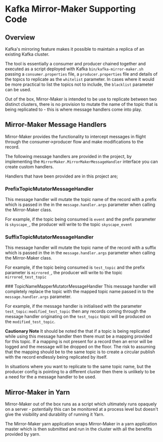 # Kafka Mirror-Maker Supporting Code

## Overview
Kafka's mirroring feature makes it possible to maintain a replica of an existing Kafka cluster.

The tool is essentially a consumer and producer chained together and executed as a script deployed with Kafka `bin/kafka-mirror-maker.sh` passing a `consumer.properties` file, a `producer.properties` file and details of the topics to replicate as the `whitelist` parameter.
In cases where it would be more practical to list the topics not to include, the `blacklist` parameter can be used.

Out of the box, Mirror-Maker is intended to be use to replicate between two distinct clusters, there is no provision to mutate the name of the topic that is being replicated to - this is where message handlers come into play.

## Mirror-Maker Message Handlers
Mirror-Maker provides the functionality to intercept messages in flight through the consumer->producer flow and make modifications to the record.

The following message handlers are provided in the project, by implementing the `MirrorMaker.MirrorMakerMessageHandler` interface you can create custom handlers.

Handlers that have been provided are in this project are;

### PrefixTopicMutatorMessageHandler
This message handler will mutate the topic name of the record with a prefix which is passed in the in the `message.handler.args` parameter when calling the Mirror-Maker class.

For example, if the topic being consumed is `event` and the prefix parameter is `skyscape_`, the producer will write to the topic `skyscape_event`

### SuffixTopicMutatorMessageHandler
This message handler will mutate the topic name of the record with a suffix which is passed in the in the `message.handler.args` parameter when calling the Mirror-Maker class.

For example, if the topic being consumed is `test_topic` and the prefix parameter is `mirrored_`, the producer will write to the topic `mirrored_test_topic`

### TopicNameMapperMutatorMessageHandler
This message handler will completely replace the topic with the mapped topic name passed in to the `message.handler.args` parameter.

For example, if the message handler is initialised with the parameter `test_topic:modified_test_topic` then any records coming through the message handler originating on the `test_topic` topic will be produced on the `modified_test_topic`.

**Cautionary Note** It should be noted the that if a topic is being replicated while using this message handler then there must be a mapping provided for this topic. If a mapping is not present for a record then an error will be logged and the message will be dropped on the floor.
The risk to assuming that the mapping should be to the same topic is to create a circular publish with the record endlessly being replicated by itself.

In situations where you want to replicate to the same topic name, but the producer config is pointing to a different cluster then there is unlikely to be a need for the a message handler to be used.

## Mirror-Maker in Yarn
Mirror-Maker out of the box runs as a script which ultimately runs opaquely on a server - potentially this can be monitored at a process level but doesn't give the visibility and durability of running it Yarn.

The Mirror-Maker yarn application wraps Mirror-Maker in a yarn application master which is then submitted and run in the cluster with all the benefits provided by yarn. 
